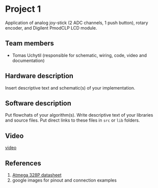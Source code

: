 # Project 1

Application of analog joy-stick (2 ADC channels, 1 push button), rotary encoder, and Digilent PmodCLP LCD module.

## Team members

* Tomas Uchytil (responsible for schematic, wiring, code, video and documentation)

## Hardware description

Insert descriptive text and schematic(s) of your implementation.

## Software description

Put flowchats of your algorithm(s). Write descriptive text of your libraries and source files. Put direct links to these files in `src` or `lib` folders.

## Video

[video](https://youtu.be/JNuxtKqhXKQ)

## References

1. [Atmega 328P datasheet](https://ww1.microchip.com/downloads/en/DeviceDoc/Atmel-7810-Automotive-Microcontrollers-ATmega328P_Datasheet.pdf)
2. google images for pinout and connection examples